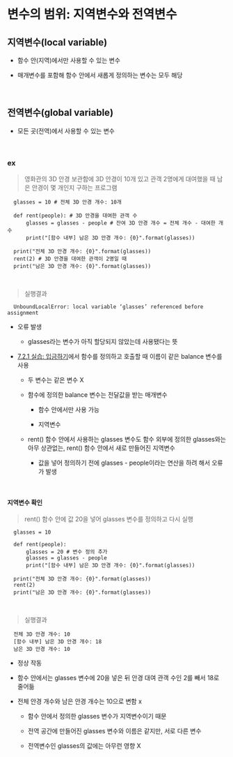 # 변수의 범위: 지역변수와 전역변수
지역변수(local variable)
---
- 함수 안(지역)에서만 사용할 수 있는 변수

- 매개변수를 포함해 함수 안에서 새롭게 정의하는 변수는 모두 해당

<br>

전역변수(global variable)
---
- 모든 곳(전역)에서 사용할 수 있는 변수

<br>

### ex
> 영화관의 3D 안경 보관함에 3D 안경이 10개 있고 관객 2명에게 대여했을 때 남은 안경이 몇 개인지 구하는 프로그램
```
  glasses = 10 # 전체 3D 안경 개수: 10개
  
  def rent(people): # 3D 안경을 대여한 관객 수
      glasses = glasses - people # 잔여 3D 안경 개수 = 전체 개수 - 대여한 개수
      print("[함수 내부] 남은 3D 안경 개수: {0}".format(glasses))
  
  print("전체 3D 안경 개수: {0}".format(glasses))
  rent(2) # 3D 안경을 대여한 관객이 2명일 때
  print("남은 3D 안경 개수: {0}".format(glasses))
```

<br>

> 실행결과
```
  UnboundLocalError: local variable ‘glasses’ referenced before assignment
```
- 오류 발생
  
  - glasses라는 변수가 아직 할당되지 않았는데 사용됐다는 뜻

- [7.2.1 실습: 입금하기](../02)에서 함수를 정의하고 호출할 때 이름이 같은 balance 변수를 사용
  - 두 변수는 같은 변수 X
  
  - 함수에 정의한 balance 변수는 전달값을 받는 매개변수
  
    - 함수 안에서만 사용 가능
   
    - 지역변수
  
  - rent() 함수 안에서 사용하는 glasses 변수도 함수 외부에 정의한 glasses와는 아무 상관없는, rent() 함수 안에서 새로 만들어진 지역변수
  
    - 값을 넣어 정의하기 전에 glasses - people이라는 연산을 하려 해서 오류가 발생

<br>

#### 지역변수 확인
> rent() 함수 안에 값 20을 넣어 glasses 변수를 정의하고 다시 실행
```
  glasses = 10
  
  def rent(people):
      glasses = 20 # 변수 정의 추가
      glasses = glasses - people
      print("[함수 내부] 남은 3D 안경 개수: {0}".format(glasses))
  
  print("전체 3D 안경 개수: {0}".format(glasses))
  rent(2)
  print("남은 3D 안경 개수: {0}".format(glasses))
```

<br>

> 실행결과
```
  전체 3D 안경 개수: 10
  [함수 내부] 남은 3D 안경 개수: 18
  남은 3D 안경 개수: 10
```
- 정상 작동

- 함수 안에서는 glasses 변수에 20을 넣은 뒤 안경 대여 관객 수인 2를 빼서 18로 줄어듦

- 전체 안경 개수와 남은 안경 개수는 10으로 변함 x

  - 함수 안에서 정의한 glasses 변수가 지역변수이기 때문

  - 전역 공간에 만들어진 glasses 변수와 이름은 같지만, 서로 다른 변수

  - 전역변수인 glasses의 값에는 아무런 영향 X

<br>

















